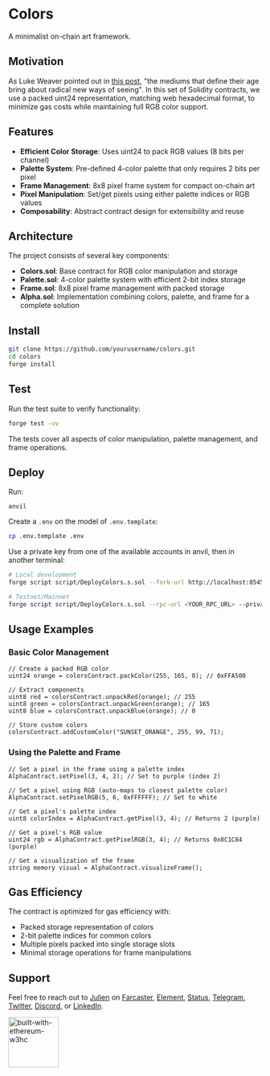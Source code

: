 # Colors

A minimalist on-chain art framework.

## Motivation

As Luke Weaver pointed out in [this post](https://x.com/ethereum/status/1898077135916437718), "the mediums that define their age bring about radical new ways of seeing". In this set of Solidity contracts, we use a packed uint24 representation, matching web hexadecimal format, to minimize gas costs while maintaining full RGB color support.

## Features

- **Efficient Color Storage**: Uses uint24 to pack RGB values (8 bits per channel)
- **Palette System**: Pre-defined 4-color palette that only requires 2 bits per pixel
- **Frame Management**: 8x8 pixel frame system for compact on-chain art
- **Pixel Manipulation**: Set/get pixels using either palette indices or RGB values
- **Composability**: Abstract contract design for extensibility and reuse

## Architecture

The project consists of several key components:

- **Colors.sol**: Base contract for RGB color manipulation and storage
- **Palette.sol**: 4-color palette system with efficient 2-bit index storage
- **Frame.sol**: 8x8 pixel frame management with packed storage
- **Alpha.sol**: Implementation combining colors, palette, and frame for a complete solution

## Install

```bash
git clone https://github.com/yourusername/colors.git
cd colors
forge install
```

## Test

Run the test suite to verify functionality:

```bash
forge test -vv
```

The tests cover all aspects of color manipulation, palette management, and frame operations.

## Deploy

Run: 

```
anvil
```

Create a `.env` on the model of `.env.template`:

```bash
cp .env.template .env
```

Use a private key from one of the available accounts in anvil, then in another terminal: 

```bash
# Local development
forge script script/DeployColors.s.sol --fork-url http://localhost:8545 --broadcast

# Testnet/Mainnet
forge script script/DeployColors.s.sol --rpc-url <YOUR_RPC_URL> --private-key <YOUR_PRIVATE_KEY> --broadcast
```

## Usage Examples

### Basic Color Management

```solidity
// Create a packed RGB color
uint24 orange = colorsContract.packColor(255, 165, 0); // 0xFFA500

// Extract components
uint8 red = colorsContract.unpackRed(orange); // 255
uint8 green = colorsContract.unpackGreen(orange); // 165
uint8 blue = colorsContract.unpackBlue(orange); // 0

// Store custom colors
colorsContract.addCustomColor("SUNSET_ORANGE", 255, 99, 71);
```

### Using the Palette and Frame

```solidity
// Set a pixel in the frame using a palette index
AlphaContract.setPixel(3, 4, 2); // Set to purple (index 2)

// Set a pixel using RGB (auto-maps to closest palette color)
AlphaContract.setPixelRGB(5, 6, 0xFFFFFF); // Set to white

// Get a pixel's palette index
uint8 colorIndex = AlphaContract.getPixel(3, 4); // Returns 2 (purple)

// Get a pixel's RGB value
uint24 rgb = AlphaContract.getPixelRGB(3, 4); // Returns 0x8C1C84 (purple)

// Get a visualization of the frame
string memory visual = AlphaContract.visualizeFrame();
```

## Gas Efficiency

The contract is optimized for gas efficiency with:

- Packed storage representation of colors
- 2-bit palette indices for common colors
- Multiple pixels packed into single storage slots
- Minimal storage operations for frame manipulations

## Support

Feel free to reach out to [Julien](https://github.com/julienbrg) on [Farcaster](https://warpcast.com/julien-), [Element](https://matrix.to/#/@julienbrg:matrix.org), [Status](https://status.app/u/iwSACggKBkp1bGllbgM=#zQ3shmh1sbvE6qrGotuyNQB22XU5jTrZ2HFC8bA56d5kTS2fy), [Telegram](https://t.me/julienbrg), [Twitter](https://twitter.com/julienbrg), [Discord](https://discordapp.com/users/julienbrg), or [LinkedIn](https://www.linkedin.com/in/julienberanger/).

<img src="https://bafkreid5xwxz4bed67bxb2wjmwsec4uhlcjviwy7pkzwoyu5oesjd3sp64.ipfs.w3s.link" alt="built-with-ethereum-w3hc" width="100"/>